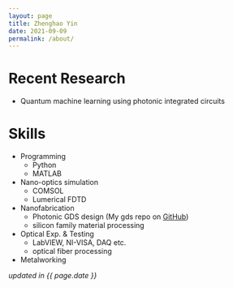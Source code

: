 ```yaml
---
layout: page
title: Zhenghao Yin
date: 2021-09-09
permalink: /about/
---
```


# Recent Research 

- Quantum machine learning using photonic integrated circuits

# Skills
  - Programming
    - Python
    - MATLAB
  - Nano-optics simulation
    - COMSOL
    - Lumerical FDTD
  - Nanofabrication
	  - Photonic GDS design (My gds repo on [GitHub](https://github.com/dapingq/gds))
	  - silicon family material processing 
  - Optical Exp. & Testing
    - LabVIEW, NI-VISA, DAQ etc.
    - optical fiber processing
  - Metalworking


_updated in {{ page.date }}_

